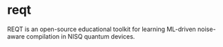 # reqt
REQT is an open-source educational toolkit for learning ML-driven noise-aware compilation in NISQ quantum devices.
